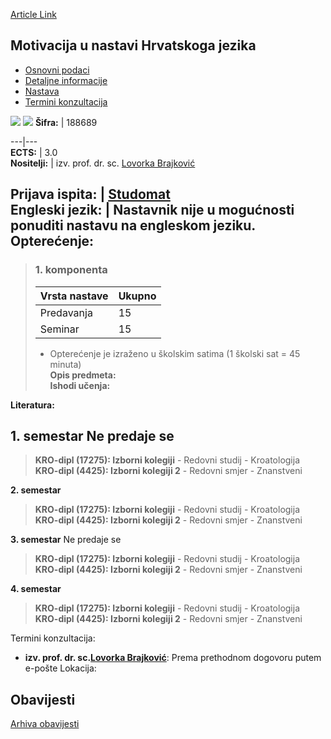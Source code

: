 [Article Link](https://www.fhs.hr/predmet/munhj)

## Motivacija u nastavi Hrvatskoga jezika
  * [Osnovni podaci](https://www.fhs.hr/predmet/munhj#v1id-904841_895081_1_0 "Osnovni podaci")
  * [Detaljne informacije](https://www.fhs.hr/predmet/munhj#v1id-904841_895081_1_1 "Detaljne informacije")
  * [Nastava](https://www.fhs.hr/predmet/munhj#v1id-904841_895081_1_2 "Nastava")
  * [Termini konzultacija](https://www.fhs.hr/predmet/munhj#v1id-904841_895081_1_3 "Termini konzultacija")


[![](https://www.fhs.hr/img/flags/gif/hr.gif)](https://www.fhs.hr/predmet/munhj) [![](https://www.fhs.hr/img/flags/gif/gb.gif)](https://www.fhs.hr/en/course/mitcl)
**Šifra:** |  188689  
  
---|---  
**ECTS:** |  3.0   
**Nositelji:** |  izv. prof. dr. sc. [Lovorka Brajković](https://www.fhs.hr/djelatnik/lovorka.brajkovic)   
  
**Prijava ispita:** |  [Studomat](http://www.isvu.hr/studomat)  
**Engleski jezik:** |  Nastavnik nije u mogućnosti ponuditi nastavu na engleskom jeziku.   
**Opterećenje:**  
---  
> ### 1. komponenta
> | Vrsta nastave | Ukupno  
> ---|---  
> Predavanja | 15  
> Seminar | 15  
> * Opterećenje je izraženo u školskim satima (1 školski sat = 45 minuta)   
**Opis predmeta:**  
> **Ishodi učenja:**  

  
**Literatura:**  

  
**1. semestar** Ne predaje se  
---  
> **KRO-dipl (17275): Izborni kolegiji** - Redovni studij - Kroatologija  
>  **KRO-dipl (4425): Izborni kolegiji 2** - Redovni smjer - Znanstveni  
>   
  
**2. semestar**  
> **KRO-dipl (17275): Izborni kolegiji** - Redovni studij - Kroatologija  
>  **KRO-dipl (4425): Izborni kolegiji 2** - Redovni smjer - Znanstveni  
>   
  
**3. semestar** Ne predaje se  
> **KRO-dipl (17275): Izborni kolegiji** - Redovni studij - Kroatologija  
>  **KRO-dipl (4425): Izborni kolegiji 2** - Redovni smjer - Znanstveni  
>   
  
**4. semestar**  
> **KRO-dipl (17275): Izborni kolegiji** - Redovni studij - Kroatologija  
>  **KRO-dipl (4425): Izborni kolegiji 2** - Redovni smjer - Znanstveni  
>   
Termini konzultacija: 
  * **izv. prof. dr. sc.[Lovorka Brajković](https://www.fhs.hr/djelatnik/lovorka.brajkovic)**: 
Prema prethodnom dogovoru putem e-pošte
Lokacija: 


## Obavijesti
[Arhiva obavijesti](https://www.fhs.hr/predmet/munhj?@=215l9#news_114115 "Arhiva obavijesti")
